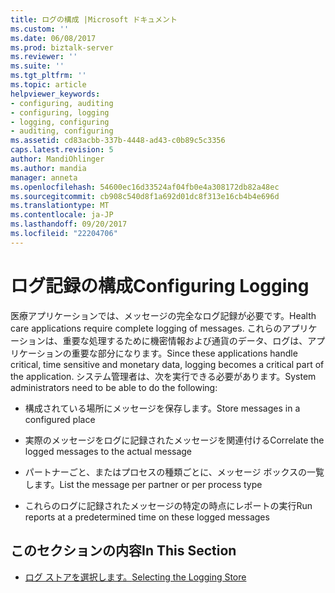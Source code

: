 ```yaml
---
title: ログの構成 |Microsoft ドキュメント
ms.custom: ''
ms.date: 06/08/2017
ms.prod: biztalk-server
ms.reviewer: ''
ms.suite: ''
ms.tgt_pltfrm: ''
ms.topic: article
helpviewer_keywords:
- configuring, auditing
- configuring, logging
- logging, configuring
- auditing, configuring
ms.assetid: cd83acbb-337b-4448-ad43-c0b89c5c3356
caps.latest.revision: 5
author: MandiOhlinger
ms.author: mandia
manager: anneta
ms.openlocfilehash: 54600ec16d33524af04fb0e4a308172db82a48ec
ms.sourcegitcommit: cb908c540d8f1a692d01dc8f313e16cb4b4e696d
ms.translationtype: MT
ms.contentlocale: ja-JP
ms.lasthandoff: 09/20/2017
ms.locfileid: "22204706"
---
```

# <a name="configuring-logging"></a><span data-ttu-id="eeca1-102">ログ記録の構成</span><span class="sxs-lookup"><span data-stu-id="eeca1-102">Configuring Logging</span></span>
<span data-ttu-id="eeca1-103">医療アプリケーションでは、メッセージの完全なログ記録が必要です。</span><span class="sxs-lookup"><span data-stu-id="eeca1-103">Health care applications require complete logging of messages.</span></span> <span data-ttu-id="eeca1-104">これらのアプリケーションは、重要な処理するために機密情報および通貨のデータ、ログは、アプリケーションの重要な部分になります。</span><span class="sxs-lookup"><span data-stu-id="eeca1-104">Since these applications handle critical, time sensitive and monetary data, logging becomes a critical part of the application.</span></span> <span data-ttu-id="eeca1-105">システム管理者は、次を実行できる必要があります。</span><span class="sxs-lookup"><span data-stu-id="eeca1-105">System administrators need to be able to do the following:</span></span>  
  
-   <span data-ttu-id="eeca1-106">構成されている場所にメッセージを保存します。</span><span class="sxs-lookup"><span data-stu-id="eeca1-106">Store messages in a configured place</span></span>  
  
-   <span data-ttu-id="eeca1-107">実際のメッセージをログに記録されたメッセージを関連付ける</span><span class="sxs-lookup"><span data-stu-id="eeca1-107">Correlate the logged messages to the actual message</span></span>  
  
-   <span data-ttu-id="eeca1-108">パートナーごと、またはプロセスの種類ごとに、メッセージ ボックスの一覧します。</span><span class="sxs-lookup"><span data-stu-id="eeca1-108">List the message per partner or per process type</span></span>  
  
-   <span data-ttu-id="eeca1-109">これらのログに記録されたメッセージの特定の時点にレポートの実行</span><span class="sxs-lookup"><span data-stu-id="eeca1-109">Run reports at a predetermined time on these logged messages</span></span>  
  
## <a name="in-this-section"></a><span data-ttu-id="eeca1-110">このセクションの内容</span><span class="sxs-lookup"><span data-stu-id="eeca1-110">In This Section</span></span>  
  
-   [<span data-ttu-id="eeca1-111">ログ ストアを選択します。</span><span class="sxs-lookup"><span data-stu-id="eeca1-111">Selecting the Logging Store</span></span>](../../adapters-and-accelerators/accelerator-hl7/selecting-the-logging-store.md)